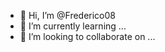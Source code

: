 - 👋 Hi, I’m @Frederico08
- 🌱 I’m currently learning ...
- 💞️ I’m looking to collaborate on ...

<!---
Frederico08/Frederico08 is a ✨ special ✨ repository because its `README.md` (this file) appears on your GitHub profile.
You can click the Preview link to take a look at your changes.
--->
